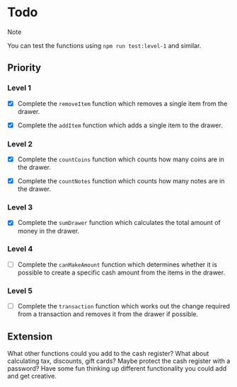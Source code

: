 # Todo

> [!NOTE]
>
> You can test the functions using `npm run test:level-1` and similar.

## Priority

### Level 1

- [x] Complete the `removeItem` function which removes a single item from the
      drawer.

- [x] Complete the `addItem` function which adds a single item to the drawer.

### Level 2

- [x] Complete the `countCoins` function which counts how many coins are in the
      drawer.

- [x] Complete the `countNotes` function which counts how many notes are in the
      drawer.

### Level 3

- [x] Complete the `sumDrawer` function which calculates the total amount of
      money in the drawer.

### Level 4

- [ ] Complete the `canMakeAmount` function which determines whether it is
      possible to create a specific cash amount from the items in the drawer.

### Level 5

- [ ] Complete the `transaction` function which works out the change required
      from a transaction and removes it from the drawer if possible.

## Extension

What other functions could you add to the cash register? What about calculating
tax, discounts, gift cards? Maybe protect the cash register with a password?
Have some fun thinking up different functionality you could add and get
creative.
